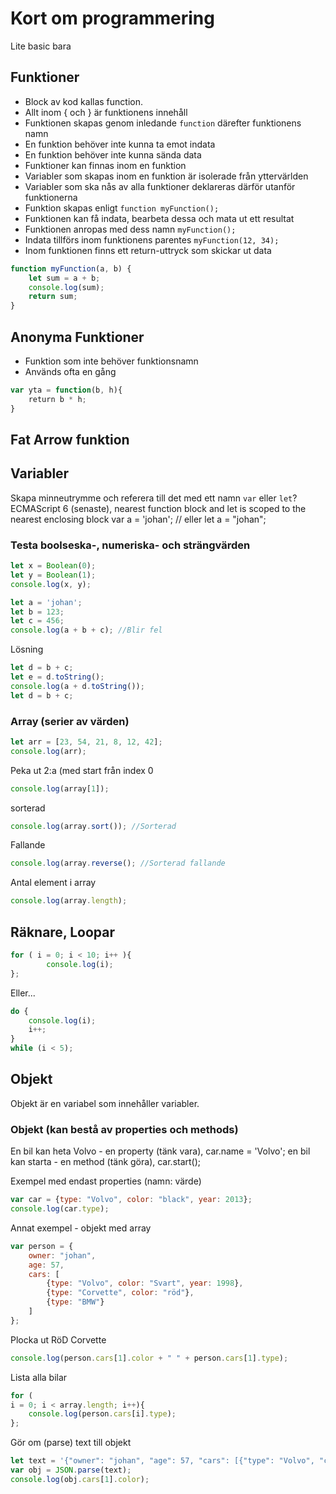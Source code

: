 # Kort om programmering
Lite basic bara

## Funktioner
* Block av kod kallas function.
* Allt inom { och } är funktionens innehåll
* Funktionen skapas genom inledande ```function``` därefter funktionens namn
* En funktion behöver inte kunna ta emot indata
* En funktion behöver inte kunna sända data
* Funktioner kan finnas inom en funktion
* Variabler som skapas inom en funktion är isolerade från yttervärlden
* Variabler som ska nås av alla funktioner deklareras därför utanför funktionerna
* Funktion skapas enligt
```function myFunction();```
* Funktionen kan få indata, bearbeta dessa och mata ut ett resultat
* Funktionen anropas med dess namn
```myFunction();```
* Indata tillförs inom funktionens parentes
```myFunction(12, 34);```
* Inom funktionen finns ett return-uttryck som skickar ut data
```javascript
function myFunction(a, b) {
    let sum = a + b;
    console.log(sum);
    return sum;
}
```
## Anonyma Funktioner
* Funktion som inte behöver funktionsnamn
* Används ofta en gång
```JavaScript
var yta = function(b, h){
    return b * h;
}
```

## Fat Arrow funktion




## Variabler
Skapa minneutrymme och referera till det med ett namn 
```var``` eller ```let```? ECMAScript 6 (senaste), nearest function block and let is scoped to the nearest enclosing block
var a = 'johan'; // eller let a = "johan";

### Testa boolseska-, numeriska- och strängvärden
```javascript
let x = Boolean(0);
let y = Boolean(1);
console.log(x, y);
```
```javascript
let a = 'johan';
let b = 123;
let c = 456;
console.log(a + b + c); //Blir fel
```
Lösning
```javascript
let d = b + c;
let e = d.toString();
console.log(a + d.toString());
let d = b + c;
```

### Array (serier av värden)
```javascript
let arr = [23, 54, 21, 8, 12, 42];
console.log(arr);
```
Peka ut 2:a (med start från index 0
```javascript
console.log(array[1]);
```
sorterad
```javascript
console.log(array.sort()); //Sorterad
```
Fallande
```javascript
console.log(array.reverse(); //Sorterad fallande
```

Antal element i array
```javascript
console.log(array.length);
```

## Räknare, Loopar
```Javascript
for ( i = 0; i < 10; i++ ){
        console.log(i);
};
```
Eller...
```Javascript
do {
    console.log(i);
    i++;
}
while (i < 5);
```

## Objekt
Objekt är en variabel som innehåller variabler. 

### Objekt (kan bestå av properties och methods)
En bil kan heta Volvo - en property (tänk vara), car.name = 'Volvo';
en bil kan starta - en method (tänk göra), car.start();

Exempel med endast properties (namn: värde)
```javascript
var car = {type: "Volvo", color: "black", year: 2013};
console.log(car.type);
```

Annat exempel - objekt med array
```javascript
var person = {
    owner: "johan", 
    age: 57, 
    cars: [
        {type: "Volvo", color: "Svart", year: 1998}, 
        {type: "Corvette", color: "röd"}, 
        {type: "BMW"}
    ]
};
```
Plocka ut RöD Corvette
```javascript
console.log(person.cars[1].color + " " + person.cars[1].type);
```
Lista alla bilar
```javascript
for (
i = 0; i < array.length; i++){
    console.log(person.cars[i].type);
};
```
Gör om (parse) text till objekt
```javascript
let text = '{"owner": "johan", "age": 57, "cars": [{"type": "Volvo", "color": "Svart", "year": 1998}, {"type": "Corvette", "color": "röd"}, {"type": "BMW"}]}';
var obj = JSON.parse(text); 
console.log(obj.cars[1].color);
```
